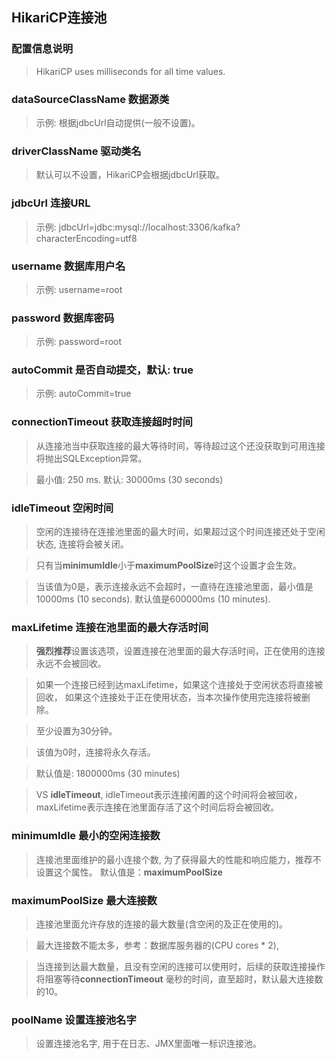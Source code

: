 ## HikariCP连接池

### 配置信息说明
> HikariCP uses milliseconds for all time values.

### dataSourceClassName 数据源类
> 示例: 根据jdbcUrl自动提供(一般不设置)。

### driverClassName 驱动类名
> 默认可以不设置，HikariCP会根据jdbcUrl获取。

### jdbcUrl 连接URL
> 示例: jdbcUrl=jdbc:mysql://localhost:3306/kafka?characterEncoding=utf8

### username 数据库用户名
> 示例: username=root

### password 数据库密码
> 示例: password=root

### autoCommit 是否自动提交，默认: true
> 示例: autoCommit=true

### connectionTimeout 获取连接超时时间
> 从连接池当中获取连接的最大等待时间，等待超过这个还没获取到可用连接将抛出SQLException异常。

> 最小值: 250 ms. 默认: 30000ms (30 seconds)


### idleTimeout 空闲时间
> 空闲的连接待在连接池里面的最大时间，如果超过这个时间连接还处于空闲状态, 连接将会被关闭。

> 只有当**minimumIdle**小于**maximumPoolSize**时这个设置才会生效。

> 当该值为0是，表示连接永远不会超时，一直待在连接池里面，最小值是 10000ms (10 seconds).
> 默认值是600000ms (10 minutes).

### maxLifetime 连接在池里面的最大存活时间
> **强烈推荐**设置该选项，设置连接在池里面的最大存活时间，正在使用的连接永远不会被回收。

> 如果一个连接已经到达maxLifetime，如果这个连接处于空闲状态将直接被回收，
如果这个连接处于正在使用状态，当本次操作使用完连接将被删除。

> 至少设置为30分钟。

> 该值为0时，连接将永久存活。

> 默认值是: 1800000ms (30 minutes)

> VS **idleTimeout**, idleTimeout表示连接闲置的这个时间将会被回收，
> maxLifetime表示连接在池里面存活了这个时间后将会被回收。

### minimumIdle 最小的空闲连接数
> 连接池里面维护的最小连接个数, 为了获得最大的性能和响应能力，推荐不设置这个属性。
> 默认值是：**maximumPoolSize**

### maximumPoolSize 最大连接数
> 连接池里面允许存放的连接的最大数量(含空闲的及正在使用的)。

> 最大连接数不能太多，参考：数据库服务器的(CPU cores * 2),

> 当连接到达最大数量，且没有空闲的连接可以使用时，后续的获取连接操作将阻塞等待**connectionTimeout**
毫秒的时间，直至超时，默认最大连接数的10。

### poolName 设置连接池名字
> 设置连接池名字, 用于在日志、JMX里面唯一标识连接池。